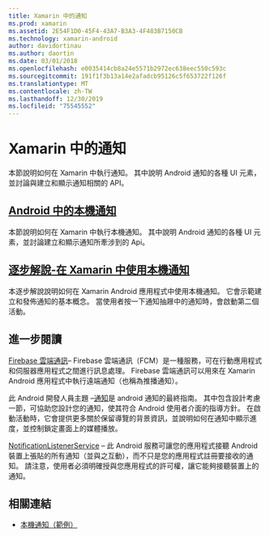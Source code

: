 ```yaml
---
title: Xamarin 中的通知
ms.prod: xamarin
ms.assetid: 2E54F1D0-45F4-43A7-B3A3-4F483B7150CB
ms.technology: xamarin-android
author: davidortinau
ms.author: daortin
ms.date: 03/01/2018
ms.openlocfilehash: e0035414cb8a24e5571b2972ec638eec550c593c
ms.sourcegitcommit: 191f1f3b13a14e2afadcb95126c5f653722f126f
ms.translationtype: MT
ms.contentlocale: zh-TW
ms.lasthandoff: 12/30/2019
ms.locfileid: "75545552"
---
```

# <a name="notifications-in-xamarinandroid"></a>Xamarin 中的通知

本節說明如何在 Xamarin 中執行通知。 其中說明 Android 通知的各種 UI 元素，並討論與建立和顯示通知相關的 API。

## <a name="local-notifications-in-androidlocal-notificationsmd"></a>[Android 中的本機通知](local-notifications.md)

本節說明如何在 Xamarin 中執行本機通知。 其中說明 Android 通知的各種 UI 元素，並討論建立和顯示通知所牽涉到的 Api。

## <a name="walkthrough---using-local-notifications-in-xamarinandroidlocal-notifications-walkthroughmd"></a>[逐步解說-在 Xamarin 中使用本機通知](local-notifications-walkthrough.md)  

本逐步解說說明如何在 Xamarin Android 應用程式中使用本機通知。 它會示範建立和發佈通知的基本概念。 當使用者按一下通知抽屜中的通知時，會啟動第二個活動。 

## <a name="further-reading"></a>進一步閱讀

[Firebase 雲端通訊](~/android/data-cloud/google-messaging/firebase-cloud-messaging.md)&ndash; Firebase 雲端通訊（FCM）是一種服務，可在行動應用程式和伺服器應用程式之間進行訊息處理。 Firebase 雲端通訊可以用來在 Xamarin Android 應用程式中執行遠端通知（也稱為推播通知）。

此 Android 開發人員主題 &ndash;[通知](https://developer.android.com/guide/topics/ui/notifiers/notifications.html)是 android 通知的最終指南。 其中包含設計考慮一節，可協助您設計您的通知，使其符合 Android 使用者介面的指導方針。 在啟動活動時，它會提供更多關於保留導覽的背景資訊，並說明如何在通知中顯示進度，並控制鎖定畫面上的媒體播放。

[NotificationListenerService](xref:Android.Service.Notification.NotificationListenerService) &ndash; 此 Android 服務可讓您的應用程式接聽 Android 裝置上張貼的所有通知（並與之互動），而不只是您的應用程式註冊要接收的通知。
請注意，使用者必須明確授與您應用程式的許可權，讓它能夠接聽裝置上的通知。

## <a name="related-links"></a>相關連結

- [本機通知（範例）](https://docs.microsoft.com/samples/xamarin/monodroid-samples/localnotifications)
